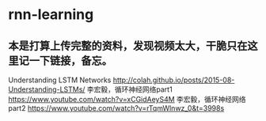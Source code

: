 # rnn-learning

## 本是打算上传完整的资料，发现视频太大，干脆只在这里记一下链接，备忘。

Understanding LSTM Networks http://colah.github.io/posts/2015-08-Understanding-LSTMs/
李宏毅，循环神经网络part1 https://www.youtube.com/watch?v=xCGidAeyS4M
李宏毅，循环神经网络part2 https://www.youtube.com/watch?v=rTqmWlnwz_0&t=3998s
